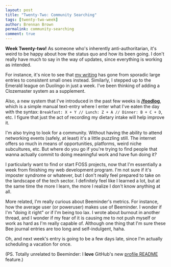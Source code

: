 ```yaml
---
layout: post
title: "Twenty-Two: Community Searching"
tags: [twenty-two-week]
author: Brennan Brown
permalink: community-searching
comment: true
---
```



**Week Twenty-two!** As someone who's inherently anti-authoritarian, it's weird to be happy about how the status quo and how its been going. I don't really have much to say in the way of updates, since everything is working as intended. 

For instance, it's nice to see that [my writing](https://beeminder.com/brennanbrown/writing) has gone from sporadic large entries to consistent small ones instead. Similarly, I stepped up to the Emerald league on Duolingo in just a week. I've been thinking of adding a Clozemaster system as a supplement. 

Also, a new system that I've introduced in the past few weeks is **[/foodlog](https://beeminder.com/brennanbrown)**, which is a simple manual text-entry where I enter what I've eaten the day with the syntax: `Breakfast: X + Y // Lunch: Z + A // Dinner: B + C + D`, etc. I figure that just the act of recording my dietary intake will help improve it.

I'm also trying to look for a community. Without having the ability to attend networking events (safely, at least) it's a little puzzling still. The internet offers so much in means of opportunities, platforms, weird niche subcultures, etc. But where do you go if you're trying to find people that wanna actually commit to doing meaningful work and have fun doing it? 

I particularly want to find or start FOSS projects, now that I'm essentially a week from finishing my web development program. I'm not sure if it's imposter syndrome or whatever, but I don't really feel prepared to take on the landscape of the tech sector. I definitely feel like I learned a lot, but at the same time the more I learn, the more I realize I don't know anything at all.

More related, I'm really curious about Beeminder's metrics. For instance, how the average user (or poweruser) makes use of Beeminder. I wonder if I'm "doing it right" or if I'm being too lax. I wrote about burnout in another thread, and I wonder if my fear of it is causing me to not push myself or work as hard as I'm really capable of. Although one thing that I'm sure these Bee journal entries are too long and self-indulgent, haha.

Oh, and next week's entry is going to be a few days late, since I'm actually scheduling a vacation for once.

(PS. Totally unrelated to Beeminder: I **love** GitHub's new [profile README](https://github.com/brennanbrown/) feature.)